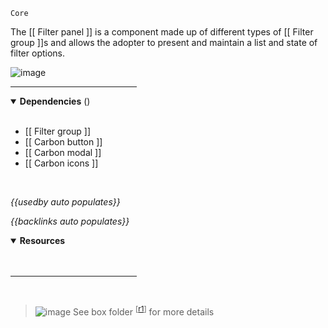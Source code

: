 `Core` <!-- category start --><!-- category end -->

The [[ Filter panel ]] is a component made up of different types of [[ Filter group ]]s and allows the adopter to present and maintain a list and state of filter options.

![image](https://user-images.githubusercontent.com/3793636/119146818-a0813f00-ba10-11eb-8c2c-2f84f667f729.png)

<hr width="40%" />

<!-- toc start open="true" --><!-- toc end -->

<details open="true">
  <summary><strong>Dependencies</strong> (<!-- dependencyCount start --><!-- dependencyCount end -->)</summary><br />

- [[ Filter group ]]
- [[ Carbon button ]]
- [[ Carbon modal ]]
- [[ Carbon icons ]]

<br />
</details>

<!-- usedby start open="true" -->
*{{usedby auto populates}}*
<!-- usedby end -->

<!-- backlinks start open="true" -->
*{{backlinks auto populates}}*
<!-- backlinks end -->

<a name="resources"></a>
<details open="true">
  <summary><strong>Resources</strong></summary><br />

<br />
</details>

<hr width="40%" />

<br />

> ![image](https://user-images.githubusercontent.com/3793636/117873919-f6faba80-b265-11eb-81a5-039bdcd822e8.png)  See box folder <sup>[[r1](#resources)]</sup> for more details